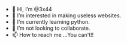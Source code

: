- 👋 Hi, I’m @3x44
- 👀 I’m interested in making useless websites.
- 🌱 I’m currently learning python.
- 💞️ I’m not looking to collaborate.
- 📫 How to reach me ...You can't!!

